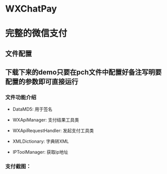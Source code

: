 # WXChatPay
# 完整的微信支付

## 文件配置

## 下载下来的demo只要在pch文件中配置好备注写明要配置的参数即可直接运行

### 文件功能介绍

- DataMD5: 用于签名

- WXApiManager: 支付结果工具类

- WXApiRequestHandler: 发起支付工具类

- XMLDictionary: 字典转XML

- IPToolManager: 获取ip地址

### 支付截图：

